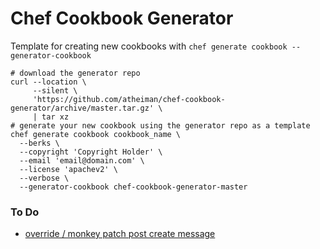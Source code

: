 # Chef Cookbook Generator

Template for creating new cookbooks with `chef generate cookbook --generator-cookbook`

```shell
# download the generator repo
curl --location \
     --silent \
     'https://github.com/atheiman/chef-cookbook-generator/archive/master.tar.gz' \
     | tar xz
# generate your new cookbook using the generator repo as a template
chef generate cookbook cookbook_name \
  --berks \
  --copyright 'Copyright Holder' \
  --email 'email@domain.com' \
  --license 'apachev2' \
  --verbose \
  --generator-cookbook chef-cookbook-generator-master
```


### To Do

- [override / monkey patch post create message](https://github.com/chef/chef-dk/blob/master/lib/chef-dk/command/generator_commands/cookbook.rb#L100)
